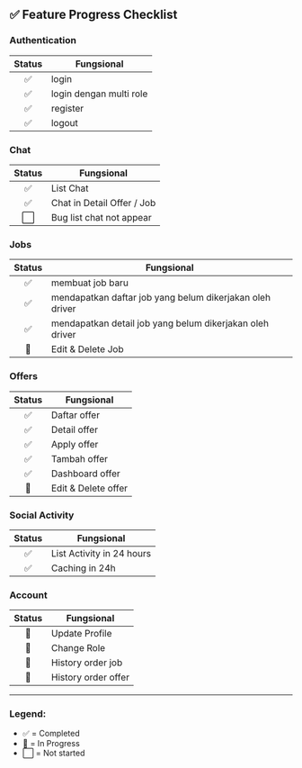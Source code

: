 ## ✅ Feature Progress Checklist

### Authentication

| Status | Fungsional              |
| :----: | ----------------------- |
|   ✅   | login                   |
|   ✅   | login dengan multi role |
|   ✅   | register                |
|   ✅   | logout                  |

### Chat

| Status | Fungsional |
| :----: | -------------------------------------------------------- |
| ✅ | List Chat |
| ✅ | Chat in Detail Offer / Job |
| ⬜ | Bug list chat not appear |

### Jobs

| Status | Fungsional                                               |
| :----: | -------------------------------------------------------- |
|   ✅   | membuat job baru                                         |
|   ✅   | mendapatkan daftar job yang belum dikerjakan oleh driver |
|   ✅   | mendapatkan detail job yang belum dikerjakan oleh driver |
|   🚧   | Edit & Delete Job |

### Offers

| Status | Fungsional                                               |
| :----: | -------------------------------------------------------- |
|   ✅   | Daftar offer 
|   ✅   | Detail offer |
|   ✅   | Apply offer |
|   ✅   | Tambah offer |
|   ✅   | Dashboard offer |
|   🚧   | Edit & Delete offer |

### Social Activity

| Status | Fungsional |
| :----: | -------------------------------------------------------- |
| ✅ | List Activity in 24 hours |
| ✅ | Caching in 24h |

### Account

| Status | Fungsional |
| :----: | -------------------------------------------------------- |
| 🚧 | Update Profile |
| 🚧 | Change Role |
| 🚧 | History order job |
| 🚧 | History order offer |

---

### Legend:

- ✅ = Completed
- 🚧 = In Progress
- ⬜ = Not started
